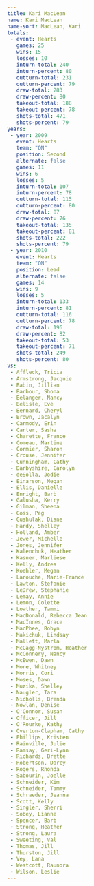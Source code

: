 ```yaml
---
title: Kari MacLean
name: Kari MacLean
name-sort: MacLean, Kari
totals:
 - event: Hearts
   games: 25
   wins: 15
   losses: 10
   inturn-total: 240
   inturn-percent: 80
   outturn-total: 231
   outturn-percent: 79
   draw-total: 283
   draw-percent: 80
   takeout-total: 188
   takeout-percent: 78
   shots-total: 471
   shots-percent: 79
years:
 - year: 2009
   event: Hearts
   team: "ON"
   position: Second
   alternate: false
   games: 11
   wins: 6
   losses: 5
   inturn-total: 107
   inturn-percent: 78
   outturn-total: 115
   outturn-percent: 80
   draw-total: 87
   draw-percent: 76
   takeout-total: 135
   takeout-percent: 81
   shots-total: 222
   shots-percent: 79
 - year: 2010
   event: Hearts
   team: "ON"
   position: Lead
   alternate: false
   games: 14
   wins: 9
   losses: 5
   inturn-total: 133
   inturn-percent: 81
   outturn-total: 116
   outturn-percent: 78
   draw-total: 196
   draw-percent: 82
   takeout-total: 53
   takeout-percent: 71
   shots-total: 249
   shots-percent: 80
vs:
 - Affleck, Tricia
 - Armstrong, Jacquie
 - Babin, Jillian
 - Barbour, Shona
 - Belanger, Nancy
 - Belisle, Eve
 - Bernard, Cheryl
 - Brown, Jacalyn
 - Carmody, Erin
 - Carter, Sasha
 - Charette, France
 - Comeau, Martine
 - Cormier, Sharon
 - Crouse, Jennifer
 - Cunningham, Cathy
 - Darbyshire, Carolyn
 - deSolla, Jodie
 - Einarson, Megan
 - Ellis, Danielle
 - Enright, Barb
 - Galusha, Kerry
 - Gilman, Sheena
 - Goss, Peg
 - Gushulak, Diane
 - Hardy, Shelley
 - Holland, Amber
 - Jewer, Michelle
 - Jones, Jennifer
 - Kalenchuk, Heather
 - Kasner, Marliese
 - Kelly, Andrea
 - Koehler, Megan
 - Larouche, Marie-France
 - Lawton, Stefanie
 - LeDrew, Stephanie
 - Lemay, Annie
 - Lemon, Colette
 - Lowther, Tammi
 - MacDonald, Rebecca Jean
 - MacInnes, Grace
 - MacPhee, Robyn
 - Makichuk, Lindsay
 - Mallett, Marla
 - McCagg-Nystrom, Heather
 - McConnery, Nancy
 - McEwen, Dawn
 - More, Whitney
 - Morris, Cori
 - Moses, Dawn
 - Muzika, Shelley
 - Naugler, Tara
 - Nicholls, Brenda
 - Nowlan, Denise
 - O'Connor, Susan
 - Officer, Jill
 - O'Rourke, Kathy
 - Overton-Clapham, Cathy
 - Phillips, Kristen
 - Rainville, Julie
 - Ramsay, Geri-Lynn
 - Richards, Brette
 - Robertson, Darcy
 - Rogers, Rhonda
 - Sabourin, Joelle
 - Schneider, Kim
 - Schneider, Tammy
 - Schraeder, Jeanna
 - Scott, Kelly
 - Singler, Sherri
 - Sobey, Lianne
 - Spencer, Barb
 - Strong, Heather
 - Strong, Laura
 - Sweeting, Val
 - Thomas, Jill
 - Thurston, Jill
 - Vey, Lana
 - Westcott, Raunora
 - Wilson, Leslie
---
```

